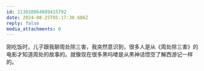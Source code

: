 ```yaml
---
id: 113020964089415792
date: 2024-08-25T05:17:30.686Z
reply: false
media_attachments: 0
---
```


刚吃饭时，儿子跟我聊周处除三害，我突然意识到，很多人是从《周处除三害》的电影才知道周处的故事的。就像现在很多黑吗喽是从黑神话悟空了解西游记一样的。

